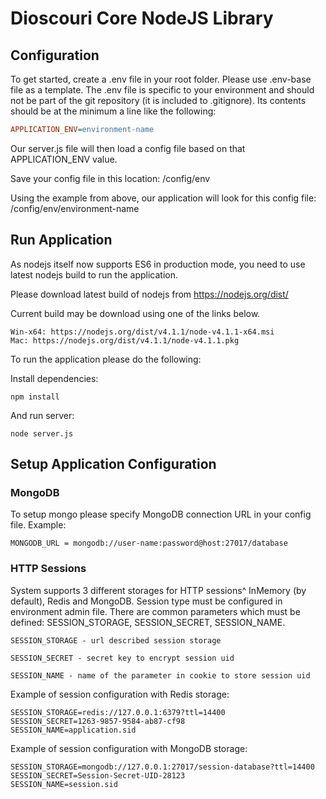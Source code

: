 # Dioscouri Core NodeJS Library

## Configuration

To get started, create a .env file in your root folder. Please use .env-base file as a template.
The .env file is specific to your environment and should not be part of the git repository (it is included to .gitignore).
Its contents should be at the minimum a line like the following:

```ini
APPLICATION_ENV=environment-name
```

Our server.js file will then load a config file based on that APPLICATION_ENV value.

Save your config file in this location:
/config/env

Using the example from above, our application will look for this config file:
/config/env/environment-name

## Run Application

As nodejs itself now supports ES6 in production mode, you need to use latest nodejs build to run the application.

Please download latest build of nodejs from https://nodejs.org/dist/

Current build may be download using one of the links below.

    Win-x64: https://nodejs.org/dist/v4.1.1/node-v4.1.1-x64.msi
    Mac: https://nodejs.org/dist/v4.1.1/node-v4.1.1.pkg

To run the application please do the following:

Install dependencies:

```
npm install
```

And run server:

```
node server.js
```

## Setup Application Configuration

### MongoDB

To setup mongo please specify MongoDB connection URL in your config file. Example:


    MONGODB_URL = mongodb://user-name:password@host:27017/database


### HTTP Sessions

System supports 3 different storages for HTTP sessions^ InMemory (by default), Redis and MongoDB. Session type must be configured in environment admin file.
There are common parameters which must be defined: SESSION_STORAGE, SESSION_SECRET, SESSION_NAME.


    SESSION_STORAGE - url described session storage

    SESSION_SECRET - secret key to encrypt session uid

    SESSION_NAME - name of the parameter in cookie to store session uid


Example of session configuration with Redis storage:


    SESSION_STORAGE=redis://127.0.0.1:6379?ttl=14400
    SESSION_SECRET=1263-9857-9584-ab87-cf98
    SESSION_NAME=application.sid


Example of session configuration with MongoDB storage:


    SESSION_STORAGE=mongodb://127.0.0.1:27017/session-database?ttl=14400
    SESSION_SECRET=Session-Secret-UID-28123
    SESSION_NAME=session.sid


